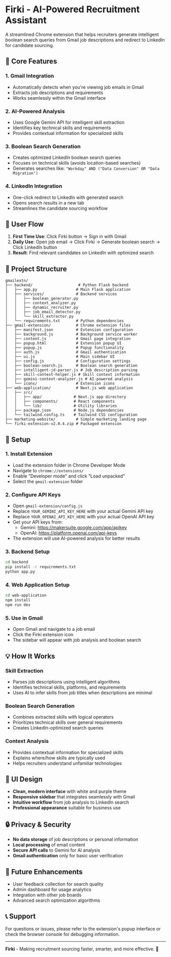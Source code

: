 # Firki - AI-Powered Recruitment Assistant

A streamlined Chrome extension that helps recruiters generate intelligent boolean search queries from Gmail job descriptions and redirect to LinkedIn for candidate sourcing.

## 🎯 Core Features

### 1. **Gmail Integration**
- Automatically detects when you're viewing job emails in Gmail
- Extracts job descriptions and requirements
- Works seamlessly within the Gmail interface

### 2. **AI-Powered Analysis**
- Uses Google Gemini API for intelligent skill extraction
- Identifies key technical skills and requirements
- Provides contextual information for specialized skills

### 3. **Boolean Search Generation**
- Creates optimized LinkedIn boolean search queries
- Focuses on technical skills (avoids location-based searches)
- Generates searches like: `"Workday" AND ("Data Conversion" OR "Data Migration")`

### 4. **LinkedIn Integration**
- One-click redirect to LinkedIn with generated search
- Opens search results in a new tab
- Streamlines the candidate sourcing workflow

## 🚀 User Flow

1. **First Time Use**: Click Firki button → Sign in with Gmail
2. **Daily Use**: Open job email → Click Firki → Generate boolean search → Click LinkedIn button
3. **Result**: Find relevant candidates on LinkedIn with optimized search

## 📁 Project Structure

```
gmailextn/
├── backend/                    # Python Flask backend
│   ├── app.py                 # Main Flask application
│   ├── services/              # Backend services
│   │   ├── boolean_generator.py
│   │   ├── context_analyzer.py
│   │   ├── dynamic_recruiter.py
│   │   ├── job_email_detector.py
│   │   └── skill_extractor.py
│   └── requirements.txt       # Python dependencies
├── gmail-extension/           # Chrome extension files
│   ├── manifest.json          # Extension configuration
│   ├── background.js          # Background service worker
│   ├── content.js             # Gmail page integration
│   ├── popup.html             # Extension popup UI
│   ├── popup.js               # Popup functionality
│   ├── auth.js                # Gmail authentication
│   ├── ui.js                  # Main sidebar UI
│   ├── config.js              # Configuration settings
│   ├── boolean-search.js      # Boolean search generation
│   ├── intelligent-jd-parser.js # Job description parsing
│   ├── skill-context-helper.js # Skill context information
│   ├── gemini-context-analyzer.js # AI-powered analysis
│   └── icons/                 # Extension icons
├── web-application/           # Next.js web application
│   ├── src/
│   │   ├── app/              # Next.js app directory
│   │   ├── components/       # React components
│   │   └── lib/              # Utility libraries
│   ├── package.json          # Node.js dependencies
│   └── tailwind.config.ts    # Tailwind CSS configuration
├── marketing-website/         # Simple marketing landing page
└── firki-extension-v2.0.4.zip # Packaged extension
```

## 🔧 Setup

### 1. **Install Extension**
- Load the extension folder in Chrome Developer Mode
- Navigate to `chrome://extensions/`
- Enable "Developer mode" and click "Load unpacked"
- Select the `gmail-extension` folder

### 2. **Configure API Keys**
- Open `gmail-extension/config.js`
- Replace `YOUR_GEMINI_API_KEY_HERE` with your actual Gemini API key
- Replace `YOUR_OPENAI_API_KEY_HERE` with your actual OpenAI API key
- Get your API keys from:
  - Gemini: https://makersuite.google.com/app/apikey
  - OpenAI: https://platform.openai.com/api-keys
- The extension will use AI-powered analysis for better results

### 3. **Backend Setup**
```bash
cd backend
pip install -r requirements.txt
python app.py
```

### 4. **Web Application Setup**
```bash
cd web-application
npm install
npm run dev
```

### 5. **Use in Gmail**
- Open Gmail and navigate to a job email
- Click the Firki extension icon
- The sidebar will appear with job analysis and boolean search

## 💡 How It Works

### **Skill Extraction**
- Parses job descriptions using intelligent algorithms
- Identifies technical skills, platforms, and requirements
- Uses AI to infer skills from job titles when descriptions are minimal

### **Boolean Search Generation**
- Combines extracted skills with logical operators
- Prioritizes technical skills over general requirements
- Creates LinkedIn-optimized search queries

### **Context Analysis**
- Provides contextual information for specialized skills
- Explains where/how skills are typically used
- Helps recruiters understand unfamiliar technologies

## 🎨 UI Design

- **Clean, modern interface** with white and purple theme
- **Responsive sidebar** that integrates seamlessly with Gmail
- **Intuitive workflow** from job analysis to LinkedIn search
- **Professional appearance** suitable for business use

## 🔒 Privacy & Security

- **No data storage** of job descriptions or personal information
- **Local processing** of email content
- **Secure API calls** to Gemini for AI analysis
- **Gmail authentication** only for basic user verification

## 🚀 Future Enhancements

- User feedback collection for search quality
- Admin dashboard for usage analytics
- Integration with other job boards
- Advanced search optimization algorithms

## 📞 Support

For questions or issues, please refer to the extension's popup interface or check the browser console for debugging information.

---

**Firki** - Making recruitment sourcing faster, smarter, and more effective. 🎯
